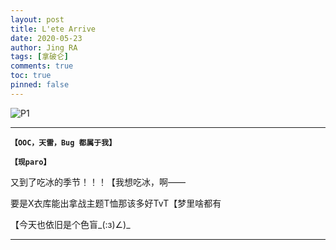 ```yaml
---
layout: post
title: L'ete Arrive
date: 2020-05-23
author: Jing RA
tags: [拿破仑]
comments: true
toc: true
pinned: false
---
```


![P1](https://p9-bcy.byteimg.com/img/banciyuan/user/4040113/item/web/17b1n/427c82609cf811eab4fe790b12bc3f0f.jpg~tplv-banciyuan-w650.image)

---------

**`【OOC，天雷，Bug 都属于我】`**

**`【现paro】`**

又到了吃冰的季节！！！【我想吃冰，啊——

要是X衣库能出拿战主题T恤那该多好TvT【梦里啥都有

【今天也依旧是个色盲_(:з)∠)_

---------
